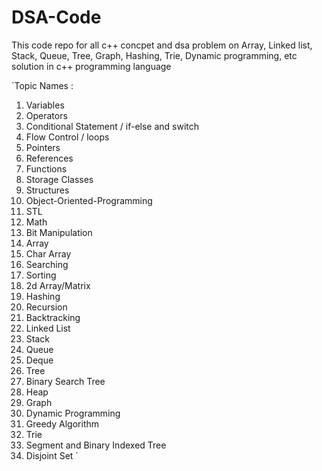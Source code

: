 # DSA-Code
This code repo for all c++ concpet and dsa problem on Array, Linked list, Stack, Queue, Tree, Graph, Hashing, Trie, Dynamic programming, etc  solution in c++ programming language


`Topic Names :
1. Variables
2. Operators
3. Conditional Statement / if-else and switch
4. Flow Control / loops
5. Pointers
6. References
7. Functions
8. Storage Classes
9. Structures
10. Object-Oriented-Programming
11. STL
12. Math
13. Bit Manipulation
14. Array
15. Char Array
16. Searching
17. Sorting
18. 2d Array/Matrix  
19. Hashing
20. Recursion
21. Backtracking
22. Linked List
23. Stack
24. Queue
25. Deque
26. Tree
27. Binary Search Tree
28. Heap
29. Graph
30. Dynamic Programming
31. Greedy Algorithm
32. Trie
33. Segment and Binary Indexed Tree
34. Disjoint Set
`
